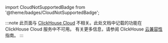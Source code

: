 import CloudNotSupportedBadge from '@theme/badges/CloudNotSupportedBadge';

<CloudNotSupportedBadge/>

:::note
此页面与 [ClickHouse Cloud](https://clickhouse.com/cloud) 不相关。此处文档中记载的功能在 ClickHouse Cloud 服务中不可用。
有关更多信息，请参阅 ClickHouse [云兼容性](/whats-new/cloud-compatibility) 指南。
:::
